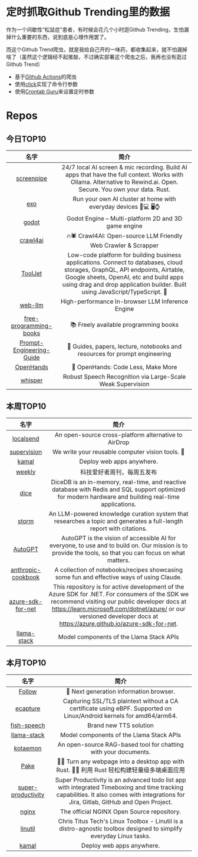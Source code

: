 # 定时抓取Github Trending里的数据

作为一个间歇性“松鼠症”患者，有时候会花几个小时逛Github Trending，生怕漏掉什么重要的东西，说到底是心理作用罢了。

而这个Github Trend爬虫，就是我给自己开的一味药，都收集起来，就不怕漏掉啥了（虽然这个逻辑经不起推敲，不过确实部署这个爬虫之后，我再也没有逛过Github Trend）

* 基于[Github Actions](https://docs.github.com/en/actions)的爬虫
* 使用[click](https://github.com/pallets/click)实现了命令行参数
* 使用[Crontab Guru](https://crontab.guru/)来设置定时参数

# Repos
## 今日TOP10 
<!-- START OF DAILY_TOP10_REPOS -->
| 名字 | 简介 |
| :----: | :----: |
| [screenpipe](https://github.com/mediar-ai/screenpipe) | 24/7 local AI screen & mic recording. Build AI apps that have the full context. Works with Ollama. Alternative to Rewind.ai. Open. Secure. You own your data. Rust. |
| [exo](https://github.com/exo-explore/exo) | Run your own AI cluster at home with everyday devices 📱💻 🖥️⌚ |
| [godot](https://github.com/godotengine/godot) | Godot Engine – Multi-platform 2D and 3D game engine |
| [crawl4ai](https://github.com/unclecode/crawl4ai) | 🔥🕷️ Crawl4AI: Open-source LLM Friendly Web Crawler & Scrapper |
| [ToolJet](https://github.com/ToolJet/ToolJet) | Low-code platform for building business applications. Connect to databases, cloud storages, GraphQL, API endpoints, Airtable, Google sheets, OpenAI, etc and build apps using drag and drop application builder. Built using JavaScript/TypeScript. 🚀 |
| [web-llm](https://github.com/mlc-ai/web-llm) | High-performance In-browser LLM Inference Engine |
| [free-programming-books](https://github.com/EbookFoundation/free-programming-books) | 📚 Freely available programming books |
| [Prompt-Engineering-Guide](https://github.com/dair-ai/Prompt-Engineering-Guide) | 🐙 Guides, papers, lecture, notebooks and resources for prompt engineering |
| [OpenHands](https://github.com/All-Hands-AI/OpenHands) | 🙌 OpenHands: Code Less, Make More |
| [whisper](https://github.com/openai/whisper) | Robust Speech Recognition via Large-Scale Weak Supervision |
<!-- END OF DAILY_TOP10_REPOS -->

## 本周TOP10
<!-- START OF WEEKLY_TOP10_REPOS -->
| 名字 | 简介 |
| :----: | :----: |
| [localsend](https://github.com/localsend/localsend) | An open-source cross-platform alternative to AirDrop |
| [supervision](https://github.com/roboflow/supervision) | We write your reusable computer vision tools. 💜 |
| [kamal](https://github.com/basecamp/kamal) | Deploy web apps anywhere. |
| [weekly](https://github.com/ruanyf/weekly) | 科技爱好者周刊，每周五发布 |
| [dice](https://github.com/DiceDB/dice) | DiceDB is an in-memory, real-time, and reactive database with Redis and SQL support optimized for modern hardware and building real-time applications. |
| [storm](https://github.com/stanford-oval/storm) | An LLM-powered knowledge curation system that researches a topic and generates a full-length report with citations. |
| [AutoGPT](https://github.com/Significant-Gravitas/AutoGPT) | AutoGPT is the vision of accessible AI for everyone, to use and to build on. Our mission is to provide the tools, so that you can focus on what matters. |
| [anthropic-cookbook](https://github.com/anthropics/anthropic-cookbook) | A collection of notebooks/recipes showcasing some fun and effective ways of using Claude. |
| [azure-sdk-for-net](https://github.com/Azure/azure-sdk-for-net) | This repository is for active development of the Azure SDK for .NET. For consumers of the SDK we recommend visiting our public developer docs at https://learn.microsoft.com/dotnet/azure/ or our versioned developer docs at https://azure.github.io/azure-sdk-for-net. |
| [llama-stack](https://github.com/meta-llama/llama-stack) | Model components of the Llama Stack APIs |
<!-- END OF WEEKLY_TOP10_REPOS -->

## 本月TOP10
<!-- START OF MONTHLY_TOP10_REPOS -->
| 名字 | 简介 |
| :----: | :----: |
| [Follow](https://github.com/RSSNext/Follow) | 🧡 Next generation information browser. |
| [ecapture](https://github.com/gojue/ecapture) | Capturing SSL/TLS plaintext without a CA certificate using eBPF. Supported on Linux/Android kernels for amd64/arm64. |
| [fish-speech](https://github.com/fishaudio/fish-speech) | Brand new TTS solution |
| [llama-stack](https://github.com/meta-llama/llama-stack) | Model components of the Llama Stack APIs |
| [kotaemon](https://github.com/Cinnamon/kotaemon) | An open-source RAG-based tool for chatting with your documents. |
| [Pake](https://github.com/tw93/Pake) | 🤱🏻 Turn any webpage into a desktop app with Rust. 🤱🏻 利用 Rust 轻松构建轻量级多端桌面应用 |
| [super-productivity](https://github.com/johannesjo/super-productivity) | Super Productivity is an advanced todo list app with integrated Timeboxing and time tracking capabilities. It also comes with integrations for Jira, Gitlab, GitHub and Open Project. |
| [nginx](https://github.com/nginx/nginx) | The official NGINX Open Source repository. |
| [linutil](https://github.com/ChrisTitusTech/linutil) | Chris Titus Tech's Linux Toolbox - Linutil is a distro-agnostic toolbox designed to simplify everyday Linux tasks. |
| [kamal](https://github.com/basecamp/kamal) | Deploy web apps anywhere. |
<!-- END OF MONTHLY_TOP10_REPOS -->
